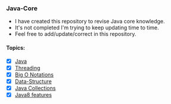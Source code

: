 ### Java-Core
* I have created this repository to revise Java core knowledge.
* It's not completed I'm trying to keep updating time to time.
* Feel free to add/update/correct in this repository.

#### Topics:
- [x] [Java](Java/README.md)
- [x] [Threading](Threading/README.md)
- [x] [Big O Notations](BigO-Notations/README.md)
- [x] [Data-Structure](Data-Structure/README.md)
- [x] [Java Collections](Java-Collections/README.md)
- [x] [Java8 features](Java8/README.md)